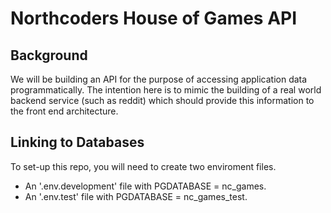 # Northcoders House of Games API

## Background

We will be building an API for the purpose of accessing application data programmatically. The intention here is to mimic the building of a real world backend service (such as reddit) which should provide this information to the front end architecture.


## Linking to Databases

To set-up this repo, you will need to create two enviroment files.
* An '.env.development' file with PGDATABASE = nc_games.
* An '.env.test' file with PGDATABASE = nc_games_test.

